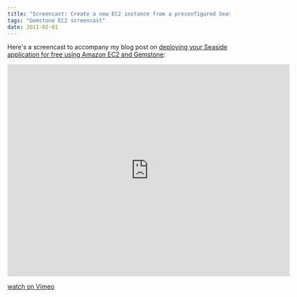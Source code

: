 ```yaml
---
title: "Screencast: Create a new EC2 instance from a preconfigured Seaside/Gemstone AMI"
tags: "Gemstone EC2 screencast"
date: 2011-02-01
---
```

Here's a screencast to accompany my blog post on [deploying your Seaside application for free using Amazon EC2 and Gemstone](Create-a-free-Gemstone-server-in-the-cloud-in-10-minutes.md):


<iframe src="http://player.vimeo.com/video/18375790" width="640" height="480" frameborder="0"></iframe><p><a href="http://vimeo.com/18375790">watch on Vimeo</a></p>
